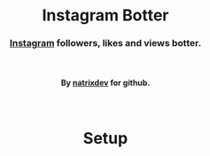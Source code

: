 <div align="center">
<h1>Instagram Botter</h1>
<h3><a href="https://instagram.com">Instagram</a> followers, likes and views botter.</h3>
<br/>
<h4>By <a href="https://github.com/natrixdev">natrixdev</a> for github.</h4>
<br/>
<h1>Setup</h1>
</div>


